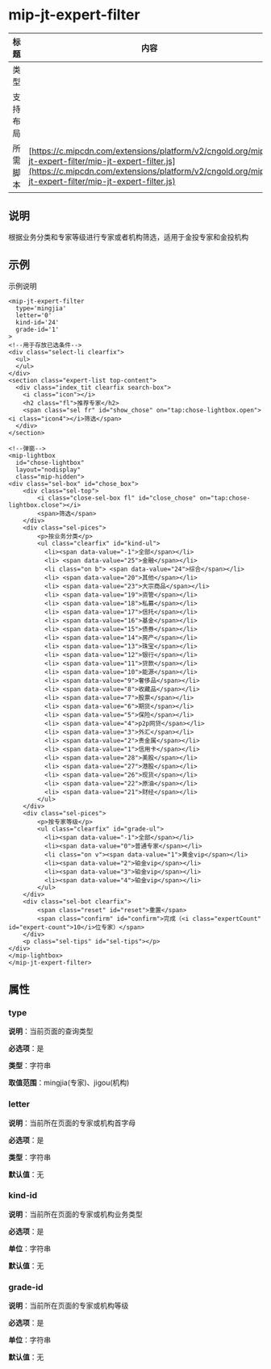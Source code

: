 # mip-jt-expert-filter

标题|内容
----|----
类型|
支持布局|
所需脚本| [https://c.mipcdn.com/extensions/platform/v2/cngold.org/mip-jt-expert-filter/mip-jt-expert-filter.js](https://c.mipcdn.com/extensions/platform/v2/cngold.org/mip-jt-expert-filter/mip-jt-expert-filter.js)

## 说明

根据业务分类和专家等级进行专家或者机构筛选，适用于金投专家和金投机构


## 示例

示例说明

```
<mip-jt-expert-filter 
  type='mingjia'
  letter='0'
  kind-id='24'
  grade-id='1'
>
<!--用于存放已选条件-->
<div class="select-li clearfix">
  <ul>
  </ul>
</div>
<section class="expert-list top-content">
  <div class="index_tit clearfix search-box">
    <i class="icon"></i>
    <h2 class="fl">推荐专家</h2>
    <span class="sel fr" id="show_chose" on="tap:chose-lightbox.open"><i class="icon4"></i>筛选</span>
  </div>
</section>

<!--弹窗-->
<mip-lightbox
  id="chose-lightbox"
  layout="nodisplay"
  class="mip-hidden">
<div class="sel-box" id="chose_box">
    <div class="sel-top">
        <i class="close-sel-box fl" id="close_chose" on="tap:chose-lightbox.close"></i>
        <span>筛选</span>
    </div>
    <div class="sel-pices">
        <p>按业务分类</p>
        <ul class="clearfix" id="kind-ul">
          <li><span data-value="-1">全部</span></li>
          <li> <span data-value="25">金融</span></li>
          <li class="on b"> <span data-value="24">综合</span></li>
          <li> <span data-value="20">其他</span></li>
          <li> <span data-value="23">大宗商品</span></li>
          <li> <span data-value="19">资管</span></li>
          <li> <span data-value="18">私募</span></li>
          <li> <span data-value="17">信托</span></li>
          <li> <span data-value="16">基金</span></li>
          <li> <span data-value="15">债券</span></li>
          <li> <span data-value="14">房产</span></li>
          <li> <span data-value="13">珠宝</span></li>
          <li> <span data-value="12">银行</span></li>
          <li> <span data-value="11">贷款</span></li>
          <li> <span data-value="10">能源</span></li>
          <li> <span data-value="9">奢侈品</span></li>
          <li> <span data-value="8">收藏品</span></li>
          <li> <span data-value="7">股票</span></li>
          <li> <span data-value="6">期货</span></li>
          <li> <span data-value="5">保险</span></li>
          <li> <span data-value="4">p2p网贷</span></li>
          <li> <span data-value="3">外汇</span></li>
          <li> <span data-value="2">贵金属</span></li>
          <li> <span data-value="1">信用卡</span></li>
          <li> <span data-value="28">美股</span></li>
          <li> <span data-value="27">港股</span></li>
          <li> <span data-value="26">现货</span></li>
          <li> <span data-value="22">原油</span></li>
          <li> <span data-value="21">财经</span></li>
        </ul>
    </div>
    <div class="sel-pices">
        <p>按专家等级</p>
        <ul class="clearfix" id="grade-ul">
          <li><span data-value="-1">全部</span></li>
          <li><span data-value="0">普通专家</span></li>
          <li class="on v"><span data-value="1">黄金vip</span></li>
          <li><span data-value="2">铂金vip</span></li>
          <li><span data-value="3">铂金vip</span></li>
          <li><span data-value="4">铂金vip</span></li>
        </ul>
    </div>
    <div class="sel-bot clearfix">
        <span class="reset" id="reset">重置</span>
        <span class="confirm" id="confirm">完成（<i class="expertCount" id="expert-count">10</i>位专家）</span>
    </div>
    <p class="sel-tips" id="sel-tips"></p>
</div>
</mip-lightbox>
</mip-jt-expert-filter>

```

## 属性

### type

**说明**：当前页面的查询类型

**必选项**：是

**类型**：字符串

**取值范围**：mingjia(专家)、jigou(机构)

### letter

**说明**：当前所在页面的专家或机构首字母

**必选项**：是

**类型**：字符串

**默认值**：无

### kind-id

**说明**：当前所在页面的专家或机构业务类型

**必选项**：是

**单位**：字符串

**默认值**：无

### grade-id

**说明**：当前所在页面的专家或机构等级

**必选项**：是

**单位**：字符串

**默认值**：无
